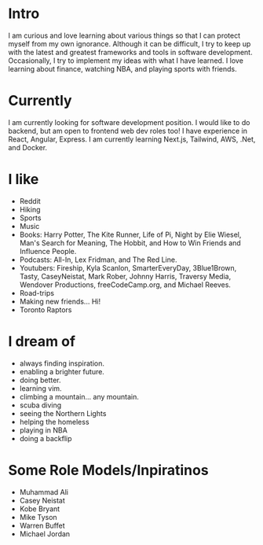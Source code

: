 # Intro

I am curious and love learning about various things so that I can protect myself from my own ignorance. Although it can be difficult, I try to keep up with the latest and greatest frameworks and tools in software development. Occasionally, I try to implement my ideas with what I have learned. I love learning about finance, watching NBA, and playing sports with friends.

# Currently

I am currently looking for software development position. I would like to do backend, but am open to frontend web dev roles too! I have experience in React, Angular, Express. I am currently learning Next.js, Tailwind, AWS, .Net, and Docker.

# I like

- Reddit
- Hiking
- Sports
- Music
- Books: Harry Potter, The Kite Runner, Life of Pi, Night by Elie Wiesel, Man's Search for Meaning, The Hobbit, and How to Win Friends and Influence People.
- Podcasts: All-In, Lex Fridman, and The Red Line.
- Youtubers: Fireship, Kyla Scanlon, SmarterEveryDay, 3Blue1Brown, Tasty, CaseyNeistat, Mark Rober, Johnny Harris, Traversy Media, Wendover Productions, freeCodeCamp.org, and Michael Reeves.
- Road-trips
- Making new friends... Hi!
- Toronto Raptors

# I dream of

- always finding inspiration.
- enabling a brighter future.
- doing better.
- learning vim.
- climbing a mountain... any mountain.
- scuba diving
- seeing the Northern Lights
- helping the homeless
- playing in NBA
- doing a backflip

# Some Role Models/Inpiratinos

- Muhammad Ali
- Casey Neistat
- Kobe Bryant
- Mike Tyson
- Warren Buffet
- Michael Jordan
